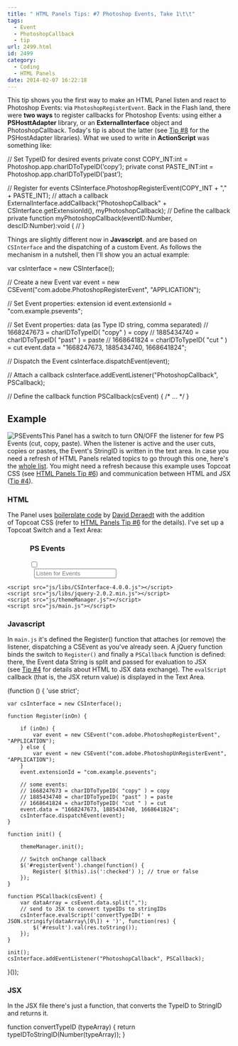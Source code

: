 ```yaml
---
title: " HTML Panels Tips: #7 Photoshop Events, Take 1\t\t"
tags:
  - Event
  - PhotoshopCallback
  - tip
url: 2499.html
id: 2499
category:
  - Coding
  - HTML Panels
date: 2014-02-07 16:22:18
---
```


This tip shows you the first way to make an HTML Panel listen and react to Photoshop Events: via `PhotoshopRegisterEvent`. Back in the Flash land, there were **two ways** to register callbacks for Photoshop Events: using either a **PSHosttAdapter** library, or an **ExternalInterface** object and PhotoshopCallback. Today's tip is about the latter (see [Tip #8](http://localhost:8888/2014/02/html-panels-tips-8-photoshop-events-pshostadapter-libraries/ "HTML Panels Tips: #8 Photoshop Events, Take 2") for the PSHostAdapter libraries). What we used to write in **ActionScript** was something like:

// Set TypeID for desired events
private const COPY_INT:int = Photoshop.app.charIDToTypeID(’copy’);
private const PASTE_INT:int = Photoshop.app.charIDToTypeID(’past’);

// Register for events
CSInterface.PhotoshopRegisterEvent(COPY\_INT + "," + PASTE\_INT);
// attach a callback
ExternalInterface.addCallback("PhotoshopCallback" + CSInterface.getExtensionId(), myPhotoshopCallback);
// Define the callback
private function myPhotoshopCallback(eventID:Number, descID:Number):void {
//
}

Things are slightly different now in **Javascript**. and are based on `CSInterface` and the dispatching of a custom Event. As follows the mechanism in a nutshell, then I'll show you an actual example:

var csInterface = new CSInterface(); 

// Create a new Event
var event = new CSEvent("com.adobe.PhotoshopRegisterEvent", "APPLICATION");

// Set Event properties: extension id
event.extensionId = "com.example.psevents";

// Set Event properties: data (as Type ID string, comma separated)
// 1668247673 = charIDToTypeID( "copy" ) = copy
// 1885434740 = charIDToTypeID( "past" ) = paste
// 1668641824 = charIDToTypeID( "cut " ) = cut
event.data = "1668247673, 1885434740, 1668641824";

// Dispatch the Event
csInterface.dispatchEvent(event);

// Attach a callback
csInterface.addEventListener("PhotoshopCallback", PSCallback);

// Define the callback
function PSCallback(csEvent) { /* ... */ }

Example
-------

![PSEvents](http://localhost:8888/wp-content/uploads/2014/02/PSEvents1.png)This Panel has a switch to turn ON/OFF the listener for few PS Events (cut, copy, paste). When the listener is active and the user cuts, copies or pastes, the Event's StringID is written in the text area. In case you need a refresh of HTML Panels related topics to go through this one, here's the [whole list](http://localhost:8888/category/code/html-panels/ "HTML Panels Tips"). You might need a refresh because this example uses Topcoat CSS (see [HTML Panels Tip #6](http://localhost:8888/2014/02/html-panels-tips-6-integrating-topcoat-css/ "HTML Panels Tips: #6 integrating Topcoat CSS")) and communication between HTML and JSX ([Tip #4](http://localhost:8888/2014/01/html-panels-tips-4-passing-objects-from-html-to-jsx/ "HTML Panels Tips: #4 passing Objects from HTML to JSX")).

### HTML

The Panel uses [boilerplate code](http://davidderaedt.github.io/ccext-website/ "CC Extensibility Helpers") by [David Deraedt](https://twitter.com/davidderaedt "David Deraedt on Twitter") with the addition of Topcoat CSS (refer to [HTML Panels Tip #6](http://localhost:8888/2014/02/html-panels-tips-6-integrating-topcoat-css/ "HTML Panels Tips: #6 integrating Topcoat CSS") for the details). I've set up a Topcoat Switch and a Text Area:

<!doctype html>
<html>
<head>
<meta charset="utf-8">
<link id="hostStyle" rel="stylesheet" href="css/theme.css"/>
<link id="theme" rel="stylesheet" href="css/light.css"/>
<title></title>
</head>
<body>
    <div style="width: 80%; margin:0 auto">
        <h3 class="center">PS Events</h3>    
        <label class="topcoat-switch">
            <input id="registerEvent" type="checkbox" class="topcoat-switch__input">
            <div class="topcoat-switch__toggle"></div>
        </label>
        <input type="text" id ="result" class="topcoat-text-input" style="margin-left:10px" placeholder="Listen for Events" value="">
    </div>

    <script src="js/libs/CSInterface-4.0.0.js"></script>
    <script src="js/libs/jquery-2.0.2.min.js"></script>
    <script src="js/themeManager.js"></script>
    <script src="js/main.js"></script>

</body>
</html>

### Javascript

In `main.js` it's defined the Register() function that attaches (or remove) the listener, dispatching a CSEvent as you've already seen. A jQuery function binds the switch to `Register()` and finally a `PSCallback` function is defined: there, the Event data String is split and passed for evaluation to JSX (see [Tip #4](http://localhost:8888/2014/01/html-panels-tips-4-passing-objects-from-html-to-jsx/ "HTML Panels Tips: #4 passing Objects from HTML to JSX") for details about HTML to JSX data exchange). The `evalScript` callback (that is, the JSX return value) is displayed in the Text Area.

(function () {
    'use strict';

    var csInterface = new CSInterface();   

    function Register(inOn) {

        if (inOn) {
            var event = new CSEvent("com.adobe.PhotoshopRegisterEvent", "APPLICATION");
        } else {
            var event = new CSEvent("com.adobe.PhotoshopUnRegisterEvent", "APPLICATION");
        }
        event.extensionId = "com.example.psevents";

        // some events:
        // 1668247673 = charIDToTypeID( "copy" ) = copy
        // 1885434740 = charIDToTypeID( "past" ) = paste
        // 1668641824 = charIDToTypeID( "cut " ) = cut
        event.data = "1668247673, 1885434740, 1668641824";
        csInterface.dispatchEvent(event);
    }

    function init() {

        themeManager.init();

        // Switch onChange callback
        $('#registerEvent').change(function() {
            Register( $(this).is(':checked') ); // true or false
        });
    }

    function PSCallback(csEvent) {
        var dataArray = csEvent.data.split(",");
        // send to JSX to convert typeIDs to stringIDs
        csInterface.evalScript('convertTypeID(' + JSON.stringify(dataArray\[0\]) + ')', function(res) {
            $('#result').val(res.toString());
        });
    }

    init();
    csInterface.addEventListener("PhotoshopCallback", PSCallback);

}());

### JSX

In the JSX file there's just a function, that converts the TypeID to StringID and returns it.

function convertTypeID (typeArray) {
  return typeIDToStringID(Number(typeArray));
}